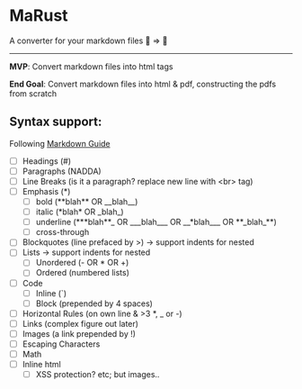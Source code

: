 # MaRust

A converter for your markdown files 📁 => 📂

---

**MVP**: Convert markdown files into html tags

**End Goal**: Convert markdown files into html & pdf, constructing the pdfs from scratch

## Syntax support:

Following [Markdown Guide](https://www.markdownguide.org/basic-syntax/#paragraphs-1)

- [ ] Headings (#)
- [ ] Paragraphs (NADDA)
- [ ] Line Breaks (is it a paragraph? replace new line with \<br> tag)
- [ ] Emphasis (\*)
  - [ ] bold (\*\*blah\*\* OR \_\_blah\_\_)
  - [ ] italic (\*blah\* OR \_blah\_)
  - [ ] underline (\*\*\*blah**_ OR \_\_\_blah\_\_\_ OR \_\_\*blah_\__ OR \*\*\_blah_**)
  - [ ] cross-through
- [ ] Blockquotes (line prefaced by \>) -> support indents for nested
- [ ] Lists -> support indents for nested
  - [ ] Unordered (- OR \* OR +)
  - [ ] Ordered (numbered lists)
- [ ] Code
  - [ ] Inline (\`)
  - [ ] Block (prepended by 4 spaces)
- [ ] Horizontal Rules (on own line & >3 \*, \_ or -)
- [ ] Links (complex figure out later)
- [ ] Images (a link prepended by !)
- [ ] Escaping Characters
- [ ] Math
- [ ] Inline html
  - [ ] XSS protection? etc; but images..
